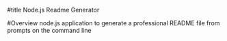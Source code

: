 #title
Node.js Readme Generator

#Overview
node.js application to generate a professional README file from prompts on the command line
